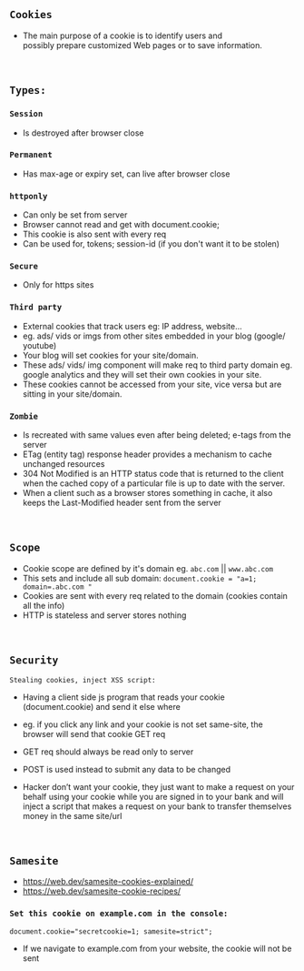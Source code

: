 ## `Cookies`
- The main purpose of a cookie is to identify users and <br> possibly prepare customized Web pages or to save information.
    
<br>

## `Types:`
        
### `Session` 
- Is destroyed after browser close

### `Permanent` 
- Has max-age or expiry set, can live after browser close

### `httponly` 
- Can only be set from server
- Browser cannot read and get with document.cookie; 
- This cookie is also sent with every req
- Can be used for, tokens; session-id (if you don't want it to be stolen)

### `Secure` 
- Only for https sites

### `Third party` 
- External cookies that track users eg: IP address, website...  
- eg. ads/ vids or imgs from other sites embedded in your blog (google/ youtube)
- Your blog will set cookies for your site/domain.
- These ads/ vids/ img component will make req to third party domain eg. google analytics and they will set their own cookies in your site.
- These cookies cannot be accessed from your site, vice versa but are sitting in your site/domain.

### `Zombie` 
- Is recreated with same values even after being deleted; e-tags from the server 
- ETag (entity tag) response header provides a mechanism to cache unchanged resources
- 304 Not Modified is an HTTP status code that is returned to the client when the cached copy of a particular file is up to date with the server. 
- When a client such as a browser stores something in cache, it also keeps the Last-Modified header sent from the server

<br>
    
## `Scope`
- Cookie scope are defined by it's domain eg. `abc.com` || `www.abc.com`
- This sets and include all sub domain: `document.cookie = "a=1; domain=.abc.com "`
- Cookies are sent with every req related to the domain (cookies contain all the info)
- HTTP is stateless and server stores nothing 
   
<br>
    
 ## `Security`
`Stealing cookies, inject XSS script:`
- Having a client side js program that reads your cookie (document.cookie) and send it else where
- eg. if you click any link and your cookie is not set same-site, the browser will send that cookie GET req
 
- GET req should always be read only to server
- POST is used instead to submit any data to be changed
- Hacker don’t want your cookie, they just want to make a request on your behalf using your cookie while you are signed in to your bank and will inject a script that makes a request on your bank to transfer themselves money in the same site/url
    
<br>

## `Samesite`
- https://web.dev/samesite-cookies-explained/
- https://web.dev/samesite-cookie-recipes/
     
     
### `Set this cookie on example.com in the console:`
     
`document.cookie="secretcookie=1; samesite=strict";`
     
 - If we navigate to example.com from your website, the cookie will not be sent
    
